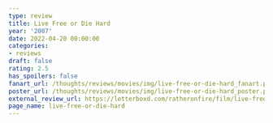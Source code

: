 ```yaml
---
type: review
title: Live Free or Die Hard
year: '2007'
date: 2022-04-20 00:00:00
categories:
- reviews
draft: false
rating: 2.5
has_spoilers: false
fanart_url: /thoughts/reviews/movies/img/live-free-or-die-hard_fanart.png
poster_url: /thoughts/reviews/movies/img/live-free-or-die-hard_poster.png
external_review_url: https://letterboxd.com/ratheronfire/film/live-free-or-die-hard/
page_name: live-free-or-die-hard
---
```


